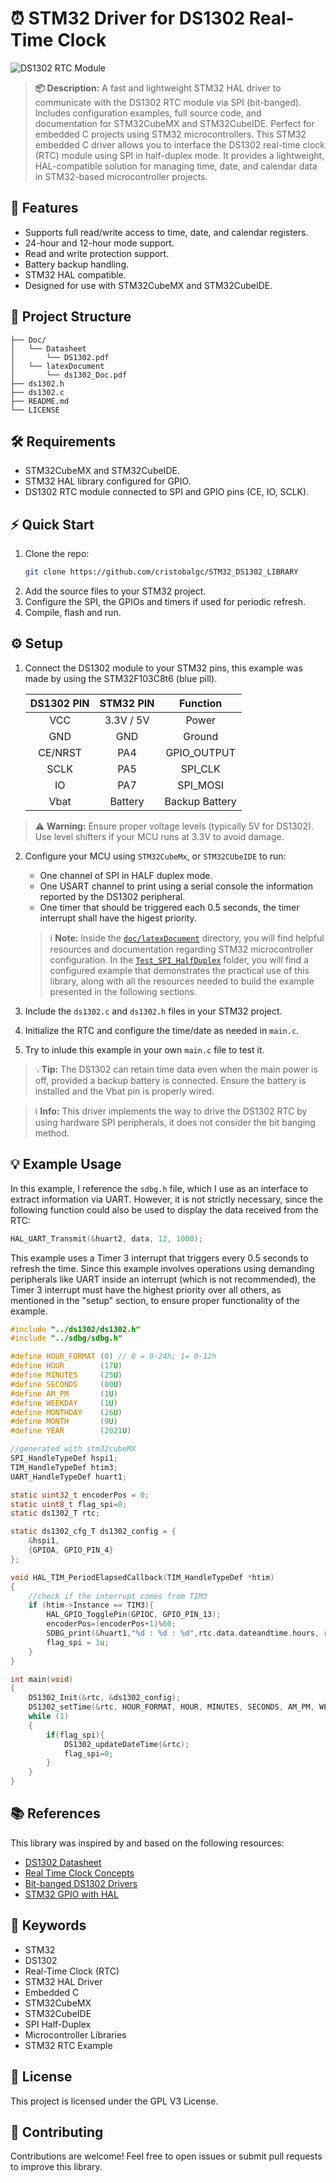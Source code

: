 # ⏰ STM32 Driver for DS1302 Real-Time Clock

![DS1302 RTC Module](Images/DS1302_module.jpg)

> **📦 Description:** A fast and lightweight STM32 HAL driver to communicate with the DS1302 RTC module via SPI (bit-banged). Includes configuration examples, full source code, and documentation for STM32CubeMX and STM32CubeIDE. Perfect for embedded C projects using STM32 microcontrollers.
This STM32 embedded C driver allows you to interface the DS1302 real-time clock (RTC) module using SPI in half-duplex mode. It provides a lightweight, HAL-compatible solution for managing time, date, and calendar data in STM32-based microcontroller projects.

## 🚀 Features

- Supports full read/write access to time, date, and calendar registers.
- 24-hour and 12-hour mode support.
- Read and write protection support.
- Battery backup handling.
- STM32 HAL compatible.
- Designed for use with STM32CubeMX and STM32CubeIDE.

## 📁 Project Structure

```
├── Doc/
│   └── Datasheet
│       └── DS1302.pdf
│   └── latexDocument
│       └── ds1302_Doc.pdf
├── ds1302.h
├── ds1302.c
├── README.md
└── LICENSE
```

## 🛠️ Requirements

- STM32CubeMX and STM32CubeIDE.
- STM32 HAL library configured for GPIO.
- DS1302 RTC module connected to SPI and GPIO pins (CE, IO, SCLK).

## ⚡ Quick Start

1. Clone the repo:
   ```bash
   git clone https://github.com/cristobalgc/STM32_DS1302_LIBRARY
   ```
2. Add the source files to your STM32 project.
3. Configure the SPI, the GPIOs and timers if used for periodic refresh.
4. Compile, flash and run.

## ⚙️ Setup

1. Connect the DS1302 module to your STM32 pins, this example was made by using the STM32F103C8t6 (blue pill).

    | DS1302 PIN   | STM32 PIN  | Function    |
    |:------------:|:----------:|:-----------:|
	| VCC          | 3.3V / 5V  | Power       |
	| GND          | GND        | Ground      |
    | CE/NRST      | PA4        | GPIO_OUTPUT |
    | SCLK         | PA5        | SPI_CLK     |
    | IO           | PA7        | SPI_MOSI    |
	| Vbat         | Battery    | Backup Battery |

> ⚠️ **Warning:** Ensure proper voltage levels (typically 5V for DS1302). Use level shifters if your MCU runs at 3.3V to avoid damage.

2. Configure your MCU using `STM32CubeMx`, or `STM32CUbeIDE` to run:
    - One channel of SPI in HALF duplex mode.
    - One USART channel to print using a serial console the information reported by the DS1302 peripheral.
    - One timer that should be triggered each 0.5 seconds, the timer interrupt shall have the higest priority.
    
    > ℹ️ **Note:** Inside the [`doc/latexDocument`](doc/latexDocument) directory, you will find helpful resources and documentation regarding STM32 microcontroller configuration. In the [`Test_SPI_HalfDuplex`](Test_SPI_HalfDuplex) folder, you will find a configured example that demonstrates the practical use of this library, along with all the resources needed to build the example presented in the following sections.
3. Include the `ds1302.c` and `ds1302.h` files in your STM32 project.
4. Initialize the RTC and configure the time/date as needed in `main.c`.
5. Try to inlude this example in your own `main.c` file to test it.

>💡**Tip:** The DS1302 can retain time data even when the main power is off, provided a backup battery is connected. Ensure the battery is installed and the Vbat pin is properly wired.

>ℹ️ **Info:** This driver implements the way to drive the DS1302 RTC by using hardware SPI peripherals, it does not consider the bit banging method.

## 💡 Example Usage
In this example, I reference the `sdbg.h` file, which I use as an interface to extract information via UART. However, it is not strictly necessary, since the following function could also be used to display the data received from the RTC:
```c
HAL_UART_Transmit(&huart2, data, 12, 1000);
```
This example uses a Timer 3 interrupt that triggers every 0.5 seconds to refresh the time. Since this example involves operations using demanding peripherals like UART inside an interrupt (which is not recommended), the Timer 3 interrupt must have the highest priority over all others, as mentioned in the "setup" section, to ensure proper functionality of the example.

```c
#include "../ds1302/ds1302.h"
#include "../sdbg/sdbg.h"

#define HOUR_FORMAT	(0) // 0 = 0-24h; 1= 0-12h
#define HOUR 		(17U)
#define MINUTES 	(25U)
#define SECONDS 	(00U)
#define AM_PM		(1U)
#define WEEKDAY 	(1U)
#define MONTHDAY 	(26U)
#define MONTH 		(9U)
#define YEAR 		(2021U)

//generated with stm32cubeMX
SPI_HandleTypeDef hspi1;
TIM_HandleTypeDef htim3;
UART_HandleTypeDef huart1;

static uint32_t encoderPos = 0;
static uint8_t flag_spi=0;
static ds1302_T rtc;

static ds1302_cfg_T ds1302_config = {
	&hspi1,
	{GPIOA, GPIO_PIN_4}
};

void HAL_TIM_PeriodElapsedCallback(TIM_HandleTypeDef *htim)
{
	//check if the interrupt comes from TIM3
	if (htim->Instance == TIM3){
		HAL_GPIO_TogglePin(GPIOC, GPIO_PIN_13);
		encoderPos=(encoderPos+1)%60;
		SDBG_print(&huart1,"%d : %d : %d",rtc.data.dateandtime.hours, rtc.data.dateandtime.minutes, rtc.data.dateandtime.seconds);
		flag_spi = 1u;
	}
}

int main(void)
{
	DS1302_Init(&rtc, &ds1302_config);
	DS1302_setTime(&rtc, HOUR_FORMAT, HOUR, MINUTES, SECONDS, AM_PM, WEEKDAY, MONTHDAY, MONTH, YEAR);
	while (1)
	{
		if(flag_spi){
			DS1302_updateDateTime(&rtc);
			flag_spi=0;
		}
	}
}
```
## 📚 References
This library was inspired by and based on the following resources:

- [DS1302 Datasheet](https://datasheets.maximintegrated.com/en/ds/DS1302.pdf)
- [Real Time Clock Concepts](https://en.wikipedia.org/wiki/Real-time_clock)
- [Bit-banged DS1302 Drivers](https://github.com/luigifcruz/stm32-ds1302)
- [STM32 GPIO with HAL](https://deepbluembedded.com/stm32-gpio-tutorial-hal-examples/)

## 🔖 Keywords

- STM32
- DS1302
- Real-Time Clock (RTC)
- STM32 HAL Driver
- Embedded C
- STM32CubeMX
- STM32CubeIDE
- SPI Half-Duplex
- Microcontroller Libraries
- STM32 RTC Example

## 📄 License
This project is licensed under the GPL V3 License.

## 🤝 Contributing
Contributions are welcome! Feel free to open issues or submit pull requests to improve this library.
